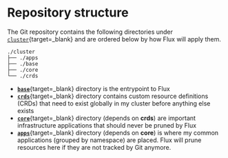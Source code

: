 # Repository structure

The Git repository contains the following directories under [`cluster`](https://github.com/bjw-s/k8s-gitops/tree/main/cluster){target=_blank} and are ordered below by how Flux will apply them.

```console
./cluster
├── ./apps
├── ./base
├── ./core
└── ./crds
```

- [**`base`**](https://github.com/bjw-s/k8s-gitops/tree/main/cluster/base){target=_blank} directory is the entrypoint to Flux
- [**`crds`**](https://github.com/bjw-s/k8s-gitops/tree/main/cluster/crds){target=_blank} directory contains custom resource definitions (CRDs) that need to exist globally in my cluster before anything else exists
- [**`core`**](https://github.com/bjw-s/k8s-gitops/tree/main/cluster/core){target=_blank} directory (depends on **crds**) are important infrastructure applications that should never be pruned by Flux
- [**`apps`**](https://github.com/bjw-s/k8s-gitops/tree/main/cluster/apps){target=_blank} directory (depends on **core**) is where my common applications (grouped by namespace) are placed. Flux will prune resources here if they are not tracked by Git anymore.
